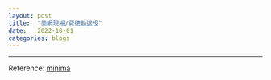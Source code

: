 ```yaml
---
layout: post
title:  "美網現場/費德勒退役"
date:   2022-10-01
categories: blogs
---
```



--- 

Reference: [minima](https://github.com/jekyll/minima/tree/2.5-stable)
